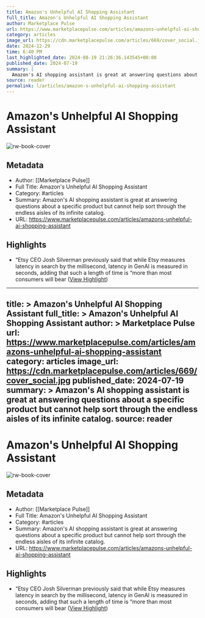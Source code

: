 ```yaml
---
title: Amazon's Unhelpful AI Shopping Assistant
full_title: Amazon's Unhelpful AI Shopping Assistant
author: Marketplace Pulse
url: https://www.marketplacepulse.com/articles/amazons-unhelpful-ai-shopping-assistant
category: articles
image_url: https://cdn.marketplacepulse.com/articles/669/cover_social.jpg
date: 2024-12-29
time: 6:40 PM
last_highlighted_date: 2024-08-19 21:26:36.143545+00:00
published_date: 2024-07-19
summary: |
  Amazon's AI shopping assistant is great at answering questions about a specific product but cannot help sort through the endless aisles of its infinite catalog.
source: reader
permalink: l/articles/amazon-s-unhelpful-ai-shopping-assistant
---
```

# Amazon's Unhelpful AI Shopping Assistant

![rw-book-cover](https://cdn.marketplacepulse.com/articles/669/cover_social.jpg)

## Metadata
- Author: [[Marketplace Pulse]]
- Full Title: Amazon's Unhelpful AI Shopping Assistant
- Category: #articles
- Summary: Amazon's AI shopping assistant is great at answering questions about a specific product but cannot help sort through the endless aisles of its infinite catalog.
- URL: https://www.marketplacepulse.com/articles/amazons-unhelpful-ai-shopping-assistant

## Highlights
- “Etsy CEO Josh Silverman previously said that while Etsy measures latency in search by the millisecond, latency in GenAI is measured in seconds, adding that such a length of time is “more than most consumers will bear ([View Highlight](https://read.readwise.io/read/01j5p8hrbmtsr49fdk55vbb65c))


---
title: >
  Amazon's Unhelpful AI Shopping Assistant
full_title: >
  Amazon's Unhelpful AI Shopping Assistant
author: >
  Marketplace Pulse
url: https://www.marketplacepulse.com/articles/amazons-unhelpful-ai-shopping-assistant
category: articles
image_url: https://cdn.marketplacepulse.com/articles/669/cover_social.jpg
published_date: 2024-07-19
summary: >
  Amazon's AI shopping assistant is great at answering questions about a specific product but cannot help sort through the endless aisles of its infinite catalog.
source: reader
---
# Amazon's Unhelpful AI Shopping Assistant

![rw-book-cover](https://cdn.marketplacepulse.com/articles/669/cover_social.jpg)

## Metadata
- Author: [[Marketplace Pulse]]
- Full Title: Amazon's Unhelpful AI Shopping Assistant
- Category: #articles
- Summary: Amazon's AI shopping assistant is great at answering questions about a specific product but cannot help sort through the endless aisles of its infinite catalog.
- URL: https://www.marketplacepulse.com/articles/amazons-unhelpful-ai-shopping-assistant

## Highlights
- “Etsy CEO Josh Silverman previously said that while Etsy measures latency in search by the millisecond, latency in GenAI is measured in seconds, adding that such a length of time is “more than most consumers will bear ([View Highlight](https://read.readwise.io/read/01j5p8hrbmtsr49fdk55vbb65c))


